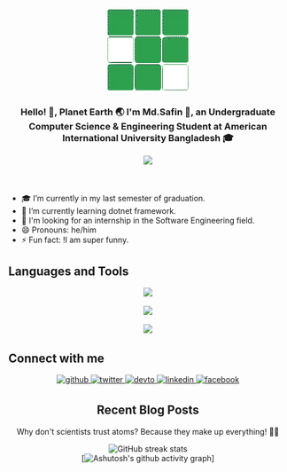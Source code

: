 <div align="center">
<img src="https://github.com/404RequestedUserNotFound/404RequestedUserNotFound/blob/main/Cube-White.gif" />
</div>  
  

### <div align="center">Hello! 👋, Planet Earth 🌏 I'm Md.Safin 👦, an Undergraduate Computer Science & Engineering Student at American International University Bangladesh 🎓</div>  
<div align="center">
  <img src="https://gpvc.arturio.dev/404RequestedUserNotFound">
</div>


<br/>
<br/>


- 🎓 I’m currently in my last semester of graduation.  
- 📖 I’m currently learning dotnet framework.
- 🤔 I'm looking for an internship in the Software Engineering field.
- 😄 Pronouns: he/him  
- ⚡ Fun fact: !I am super funny. 
  


## Languages and Tools
<p align="center">
  <a href="https://skillicons.dev">
    <img src="https://skillicons.dev/icons?i=cs,cpp,js,html,css,dotnet,java,js,mysql,php,github,linux,matlab,octave,postman" />
  </a>
</p>


<p align="center">
    <img src="https://github-readme-stats.vercel.app/api/top-langs/?username=404RequestedUserNotFound&layout=compact)](https://github.com/anuraghazra/github-readme-stats)" />
</p>


<p align="center">
    <img src="https://github-readme-stats.vercel.app/api?username=404RequestedUserNotFound&show_icons=true&count_private=true" />
</p>


## Connect with me  
<div align="center">
  
<a href="https://github.com/404RequestedUserNotFound" target="_blank">
<img src=https://img.shields.io/badge/github-%2324292e.svg?&style=for-the-badge&logo=github&logoColor=white alt=github style="margin-bottom: 5px;" />
</a>
  
<a href="https://twitter.com/iamrishavanand" target="_blank">
<img src=https://img.shields.io/badge/twitter-%2300acee.svg?&style=for-the-badge&logo=twitter&logoColor=white alt=twitter style="margin-bottom: 5px;" />
</a>
  
<a href="https://dev.to/404requestedusernotfound" target="_blank">
<img src=https://img.shields.io/badge/dev.to-%2308090A.svg?&style=for-the-badge&logo=dev.to&logoColor=white alt=devto style="margin-bottom: 5px;" />
</a>
  
<a href="https://www.linkedin.com/in/md-safin" target="_blank">
<img src=https://img.shields.io/badge/linkedin-%231E77B5.svg?&style=for-the-badge&logo=linkedin&logoColor=white alt=linkedin style="margin-bottom: 5px;" />
</a>
  
<a href="https://www.facebook.com/AhmedShafinOfficial" target="_blank">
<img src=https://img.shields.io/badge/facebook-%232E87FB.svg?&style=for-the-badge&logo=facebook&logoColor=white alt=facebook style="margin-bottom: 5px;" />
</a>
  

<br/>  





## Recent Blog Posts  
<!-- BLOG-POST-LIST:START -->  
  Why don't scientists trust atoms? Because they make up everything! 👨‍🔬
<!-- BLOG-POST-LIST:END -->  
  

![GitHub streak stats](https://streak-stats.demolab.com/?user=404RequestedUserNotFound)  
  [![Ashutosh's github activity graph](https://github-readme-activity-graph.cyclic.app/graph?username=404RequestedUserNotFound&theme=github-compact)]
